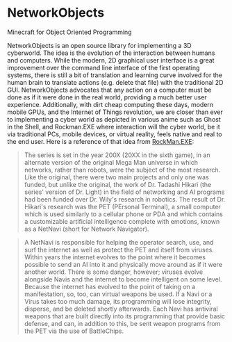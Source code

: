 # NetworkObjects
Minecraft for Object Oriented Programming

NetworkObjects is an open source library for implementing a 3D cyberworld. The idea is the evolution of the interaction between humans and computers. While the modern, 2D graphical user interface is a great improvement over the command line  interface of the first operating systems, there is still a bit of translation and learning curve involved for the human brain to translate actions (e.g. delete that file) with the traditional 2D GUI. NetworkObjects advocates that any action on a computer must be done as if it were done in the real world, providing a much better user experience. Additionally, with dirt cheap computing these days, modern mobile GPUs, and the Internet of Things revolution, we are closer than ever to implementing a cyber world as depicted in various anime such as Ghost in the Shell, and Rockman.EXE where interaction will the cyber world, be it via traditional PCs, mobile devices, or virtual reality, feels native and real to the end user. Here is a reference of that idea from [RockMan.EXE](https://en.wikipedia.org/wiki/Mega_Man_Battle_Network#Plot):

> The series is set in the year 200X (20XX in the sixth game), in an alternate version of the original Mega Man universe in which networks, rather than robots, were the subject of the most research. Like the original, there were two main projects and only one was funded, but unlike the original, the work of Dr. Tadashi Hikari (the series' version of Dr. Light) in the field of networking and AI programs had been funded over Dr. Wily's research in robotics. The result of Dr. Hikari's research was the PET (PErsonal Terminal), a small computer which is used similarly to a cellular phone or PDA and which contains a customizable artificial intelligence complete with emotions, known as a NetNavi (short for Network Navigator).

> A NetNavi is responsible for helping the operator search, use, and surf the internet as well as protect the PET and itself from viruses. Within years the internet evolves to the point where it becomes possible to send an AI into it and physically move around as if it were another world. There is some danger, however; viruses evolve alongside Navis and the internet to become intelligent on some level. Because the internet has evolved to the point of taking on a manifestation, so, too, can virtual weapons be used. If a Navi or a Virus takes too much damage, its programming will lose integrity, disperse, and be deleted shortly afterwards. Each Navi has antiviral weapons that are built directly into its programming that provide basic defense, and can, in addition to this, be sent weapon programs from the PET via the use of BattleChips.